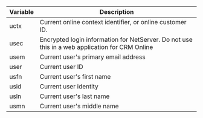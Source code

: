 <!-- markdownlint-disable-file MD041 -->
| Variable | Description |
|---|---|
| uctx | Current online context identifier, or online customer ID. |
| usec | Encrypted login information for NetServer. Do not use this in a web application for CRM Online |
| usem | Current user's primary email address |
| user | Current user ID |
| usfn | Current user's first name |
| usid | Current user identity |
| usln | Current user's last name |
| usmn | Current user's middle name |
